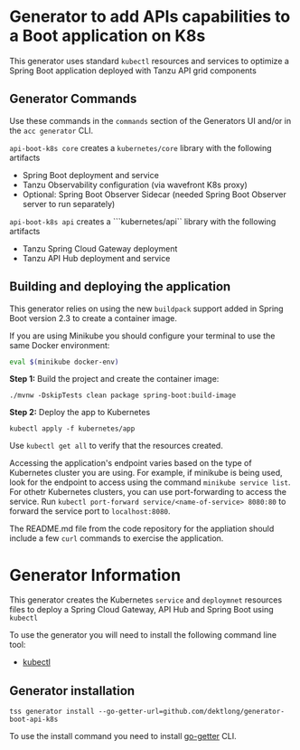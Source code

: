 # Generator to add APIs capabilities to a Boot application on K8s

This generator uses standard ```kubectl``` resources and services to optimize a Spring Boot application deployed with Tanzu API grid components   

## Generator Commands

Use these commands in the ```commands``` section of the Generators UI and/or in the `acc generator` CLI.

`api-boot-k8s core` creates a ```kubernetes/core``` library with the following artifacts

- Spring Boot deployment and service
- Tanzu Observability configuration (via wavefront K8s proxy)  
- Optional: Spring Boot Observer Sidecar (needed Spring Boot Observer server to run separately)

`api-boot-k8s api` creates a ```kubernetes/api`` library with the following artifacts

- Tanzu Spring Cloud Gateway deployment 
- Tanzu API Hub deployment and service 

## Building and deploying the application

This generator relies on using the new `buildpack` support added in Spring Boot version 2.3 to create a container image.

If you are using Minikube you should configure your terminal to use the same Docker environment:

```bash
eval $(minikube docker-env)
```

**Step 1:** Build the project and create the container image:

```
./mvnw -DskipTests clean package spring-boot:build-image
```

**Step 2:** Deploy the app to Kubernetes

```
kubectl apply -f kubernetes/app
```

Use `kubectl get all` to verify that the resources created.

Accessing the application's endpoint varies based on the type of Kubernetes cluster you are using.  For example, if minikube is being used, look for the endpoint to access using the command `minikube service list`. For othetr Kubernetes clusters, you can use port-forwarding to access the service. Run `kubectl port-forward service/<name-of-service> 8080:80` to forward the service port to `localhost:8080`.

The README.md file from the code repository for the appliation should include a few `curl` commands to exercise the application.

# Generator Information

This generator creates the Kubernetes `service` and `deploymnet` resources files to deploy a Spring Cloud Gateway, API Hub and Spring Boot using `kubectl`

To use the generator you will need to install the following command line tool:

* [kubectl](https://kubernetes.io/docs/tasks/tools/install-kubectl/)


## Generator installation

```
tss generator install --go-getter-url=github.com/dektlong/generator-boot-api-k8s
```

To use the install command you need to install [go-getter](https://github.com/hashicorp/go-getter#installation-and-usage) CLI.
